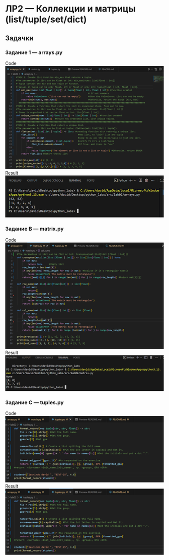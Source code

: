 # ЛР2 — Коллекции и матрицы (list/tuple/set/dict)

## Задачки
### Задание 1 — arrays.py
Code
![Code](../../imgs/lab02/arrays_code.png)
Result
![Output/Result](../../imgs/lab02/arrays_output.png)

### Задание B — matrix.py
Code
![Code](../../imgs/lab02/matrix_code.png)
Result
![Output/Result](../../imgs/lab02/matrix_output.png)

### Задание C — tuples.py
Code
![Code](../../imgs/lab02/tuples_code.png)
Result
![Output/Result](../../imgs/lab02/tuples_code.png)

